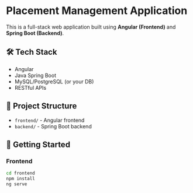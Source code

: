# Placement Management Application

This is a full-stack web application built using **Angular (Frontend)** and **Spring Boot (Backend)**.

## 🛠 Tech Stack
- Angular
- Java Spring Boot
- MySQL/PostgreSQL (or your DB)
- RESTful APIs

## 📂 Project Structure
- `frontend/` - Angular frontend
- `backend/` - Spring Boot backend

## 🚀 Getting Started

### Frontend
```bash
cd frontend
npm install
ng serve
